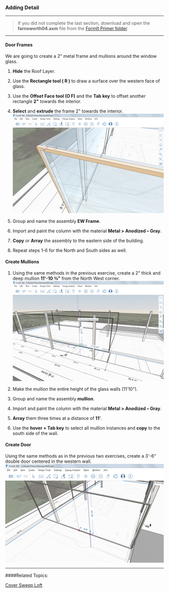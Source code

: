 ### Adding Detail

---

> If you did not complete the last section, download and open the **farnsworth04.axm** file from the [FormIt Primer folder](https://autodesk.app.box.com/s/thavswirrbflit27rbqzl26ljj7fu1uv/1/9025446442).

---

#### Door Frames

We are going to create a 2" metal frame and mullions around the window glass.

1. **Hide** the Roof Layer.

2. Use the **Rectangle tool ( R )** to draw a surface over the western face of glass.

3. Use the **Offset Face tool (O F)** and the **Tab key** to offset another rectangle **2"** towards the interior.

4. **Select** and **extrude** the frame 2" towards the interior. ![](./images/24f63252-b1e6-4071-ba24-961269bf4490.png)

5. Group and name the assembly **EW Frame**.

6. Import and paint the column with the material **Metal &gt; Anodized – Gray**.

7. **Copy** or **Array** the assembly to the eastern side of the building.

8. Repeat steps 1-6 for the North and South sides as well.

#### Create Mullions

1. Using the same methods in the previous exercise, create a 2" thick and deep mullion **11'-10 ¾"** from the North West corner. ![](./images/7657c4da-7a46-4b50-9458-d08286f9efa4.png)

2. Make the mullion the entire height of the glass walls (11'10").

3. Group and name the assembly **mullion**.

4. Import and paint the column with the material **Metal &gt; Anodized – Gray**.

5. **Array** them three times at a distance of **11'**.

6. Use the **hover + Tab key** to select all mullion instances and **copy** to the south side of the wall.

#### Create Door
Using the same methods as in the previous two exercises, create a 3'-6" double door centered in the western wall. ![](./images/a4f7bb20-db89-4638-a3ad-4ae05c63d351.png)

---
####Related Topics:

[Cover Sweep Loft](../tool-library/cover-sweep-loft.md)